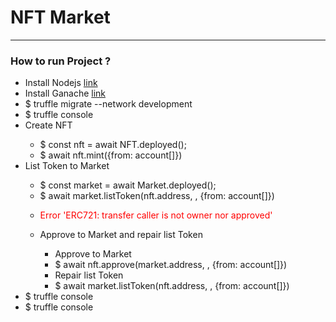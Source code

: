 <h1> NFT Market </h1>
<hr>
<h3> How to run Project ? </h3>
<ul>
  <li>Install Nodejs <a href="https://nodejs.org/en/">link</a></li>
  <li>Install Ganache <a href="https://trufflesuite.com/ganache/index.html">link</a></li>
  <li>$ truffle migrate --network development</li>  
  <li>$ truffle console</li>  
  <li>Create NFT</li> 
  <ul>
    <li>$ const nft = await NFT.deployed();</li> 
    <li>$ await nft.mint({from: account[<owner of nft>]})</li> 
  </ul>
  <li>List Token to Market</li> 
  <ul>
    <li>$ const market = await Market.deployed();</li> 
    <li>$ await market.listToken(nft.address, <token Id>, {from: account[<owner of nft>]})</li> 
    <li > <p style="color:red;">Error 'ERC721: transfer caller is not owner nor approved' </p></li> 
    <li>Approve to Market and repair list Token</li> 
    <ul>
      <li>Approve to Market </li>
      <li>$ await nft.approve(market.address, <token Id>, {from: account[<owner of nft>]})</li> 
      <li>Repair list Token </li>
      <li>$ await market.listToken(nft.address, <token Id>, {from: account[<owner of nft>]})</li>
    </ul>
  </ul>
  <li>$ truffle console</li> 
  <li>$ truffle console</li> 
  
</ul>